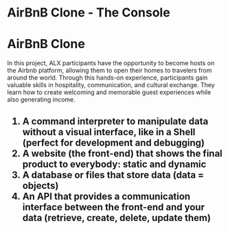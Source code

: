 # AirBnB Clone - The Console
<!DOCTYPE html>
<html>
<head>
    <title>AirBnB Clone - The Console</title>
</head>
<body>
    <h1>AirBnB Clone</h1>
    <p>In this project, ALX participants have the opportunity to become hosts on the Airbnb platform, allowing them to open their homes to travelers from around the world. Through this hands-on experience, participants gain valuable skills in hospitality, communication, and cultural exchange. They learn how to create welcoming and memorable guest experiences while also generating income.</p>
	<h2><Objectives/h2>
	<ol>
	<li>A command interpreter to manipulate data without a visual interface, like in a Shell (perfect for development and debugging)</li>
	<li>A website (the front-end) that shows the final product to everybody: static and dynamic</li>
	<li>A database or files that store data (data = objects)</li>
	<li>An API that provides a communication interface between the front-end and your data (retrieve, create, delete, update them)</li>
	</ol>
</body>
</html>

